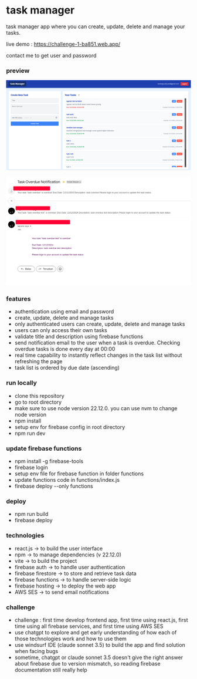 # task manager

task manager app where you can create, update, delete and manage your tasks.

live demo : https://challenge-1-ba851.web.app/

contact me to get user and password 

### preview  

![preview](./public/img/preview.png)

![email](./public/img/email-notif.png)


### features
- authentication using email and password
- create, update, delete and manage tasks
- only authenticated users can create, update, delete and manage tasks
- users can only access their own tasks
- validate title and description using firebase functions
- send notification email to the user when a task is overdue. Checking overdue tasks is done every day at 00:00
- real time capability to instantly reflect changes in the task list without refreshing the page
- task list is ordered by due date (ascending)

### run locally
- clone this repository
- go to root directory
- make sure to use node version 22.12.0. you can use nvm to change node version 
- npm install
- setup env for firebase config in root directory
- npm run dev

### update firebase functions 
- npm install -g firebase-tools
- firebase login
- setup env file for firebase function in folder functions
- update functions code in functions/index.js
- firebase deploy --only functions  

### deploy
- npm run build
- firebase deploy

### technologies
- react.js -> to build the user interface
- npm -> to manage dependencies (v 22.12.0)
- vite -> to build the project
- firebase auth -> to handle user authentication
- firebase firestore -> to store and retrieve task data
- firebase functions -> to handle server-side logic
- firebase hosting -> to deploy the web app
- AWS SES -> to send email notifications


### challenge
- challenge : first time develop frontend app, first time using react.js, first time using all firebase services, and first time using AWS SES
- use chatgpt to explore and get early understanding of how each of those technologies work and how to use them
- use windsurf IDE (claude sonnet 3.5) to build the app and find solution when facing bugs 
- sometime, chatgpt or claude sonnet 3.5 doesn't give the right answer about firebase due to version mismatch, so reading firebase documentation still really help

